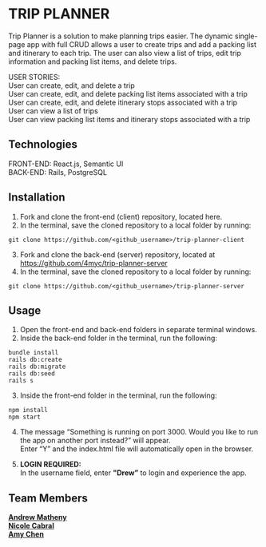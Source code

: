 # TRIP PLANNER

Trip Planner is a solution to make planning trips easier. The dynamic single-page app with full CRUD allows a user to create trips and add a packing list and itinerary to each trip. The user can also view a list of trips, edit trip information and packing list items, and delete trips.  

USER STORIES:   
User can create, edit, and delete a trip  
User can create, edit, and delete packing list items associated with a trip  
User can create, edit, and delete itinerary stops associated with a trip  
User can view a list of trips  
User can view packing list items and itinerary stops associated with a trip

## Technologies  

FRONT-END: React.js, Semantic UI  
BACK-END: Rails, PostgreSQL  

## Installation 
1. Fork and clone the front-end (client) repository, located here.  
2. In the terminal, save the cloned repository to a local folder by running:   
```
git clone https://github.com/<github_username>/trip-planner-client
```
3. Fork and clone the back-end (server) repository, located at https://github.com/4myc/trip-planner-server  
4. In the terminal, save the cloned repository to a local folder by running:   
```
git clone https://github.com/<github_username>/trip-planner-server
```


## Usage
1. Open the front-end and back-end folders in separate terminal windows.
2. Inside the back-end folder in the terminal, run the following:   
```
bundle install 
rails db:create
rails db:migrate
rails db:seed
rails s
```

3. Inside the front-end folder in the terminal, run the following:  
```
npm install  
npm start 
```

4. The message “Something is running on port 3000. Would you like to run the app on another port instead?” will appear.  
Enter “Y” and the index.html file will automatically open in the browser.  

5. **LOGIN REQUIRED:**  
In the username field, enter **"Drew”** to login and experience the app.


## Team Members 
**<a href="https://github.com/AndrewMatheny">Andrew Matheny</a>**    
**<a href="https://github.com/NicoleLC16">Nicole Cabral</a>**  
**<a href="https://github.com/4myc">Amy Chen</a>**
